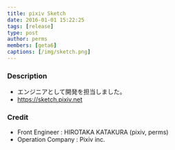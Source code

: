 ```yaml
---
title: pixiv Sketch
date: 2016-01-01 15:22:25
tags: [release]
type: post
author: perms
members: [geta6]
captions: [/img/sketch.png]
---
```


### Description

* エンジニアとして開発を担当しました。
* https://sketch.pixiv.net

### Credit

* Front Engineer : HIROTAKA KATAKURA (pixiv, perms)
* Operation Company : Pixiv inc.
